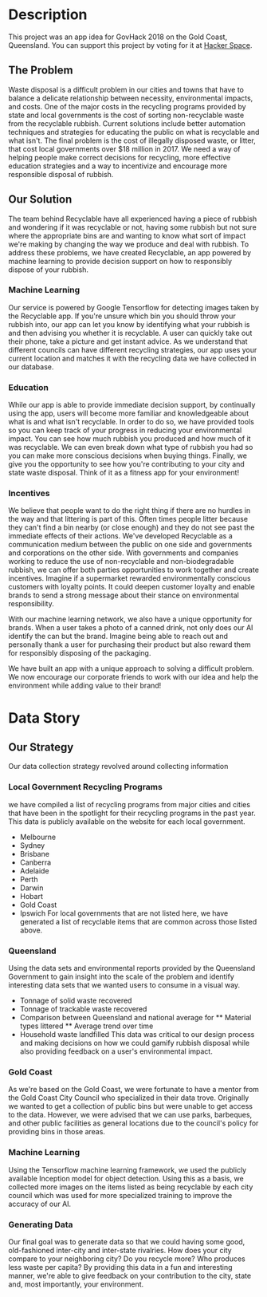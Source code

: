 # Description
This project was an app idea for GovHack 2018 on the Gold Coast, Queensland. You can support this project by voting for it at [Hacker Space](https://2018.hackerspace.govhack.org/projects/recyclable_121). 

## The Problem
Waste disposal is a difficult problem in our cities and towns that have to balance a delicate relationship between necessity, environmental impacts, and costs. One of the major costs in the recycling programs provided by state and local governments is the cost of sorting non-recyclable waste from the recyclable rubbish. Current solutions include better automation techniques and strategies for educating the public on what is recyclable and what isn't. The final problem is the cost of illegally disposed waste, or litter, that cost local governments over $18 million in 2017. We need a way of helping people make correct decisions for recycling, more effective education strategies and a way to incentivize and encourage more responsible disposal of rubbish. 

## Our Solution
The team behind Recyclable have all experienced having a piece of rubbish and wondering if it was recyclable or not, having some rubbish but not sure where the appropriate bins are and wanting to know what sort of impact we're making by changing the way we produce and deal with rubbish. To address these problems, we have created Recyclable, an app powered by machine learning to provide decision support on how to responsibly dispose of your rubbish.
 

### Machine Learning
Our service is powered by Google Tensorflow for detecting images taken by the Recyclable app. If you're unsure which bin you should throw your rubbish into, our app can let you know by identifying what your rubbish is and then advising you whether it is recyclable. A user can quickly take out their phone, take a picture and get instant advice. As we understand that different councils can have different recycling strategies, our app uses your current location and matches it with the recycling data we have collected in our database. 
 

### Education
While our app is able to provide immediate decision support, by continually using the app, users will become more familiar and knowledgeable about what is and what isn't recyclable. In order to do so, we have provided tools so you can keep track of your progress in reducing your environmental impact. You can see how much rubbish you produced and how much of it was recyclable. We can even break down what type of rubbish you had so you can make more conscious decisions when buying things. Finally, we give you the opportunity to see how you're contributing to your city and state waste disposal. Think of it as a fitness app for your environment!


### Incentives
We believe that people want to do the right thing if there are no hurdles in the way and that littering is part of this. Often times people litter because they can't find a bin nearby (or close enough) and they do not see past the immediate effects of their actions. We've developed Recyclable as a communication medium between the public on one side and governments and corporations on the other side. With governments and companies working to reduce the use of non-recyclable and non-biodegradable rubbish, we can offer both parties opportunities to work together and create incentives. Imagine if a supermarket rewarded environmentally conscious customers with loyalty points. It could deepen customer loyalty and enable brands to send a strong message about their stance on environmental responsibility. 

With our machine learning network, we also have a unique opportunity for brands. When a user takes a photo of a canned drink, not only does our AI identify the can but the brand. Imagine being able to reach out and personally thank a user for purchasing their product but also reward them for responsibly disposing of the packaging. 

We have built an app with a unique approach to solving a difficult problem. We now encourage our corporate friends to work with our idea and help the environment while adding value to their brand!

# Data Story
## Our Strategy
Our data collection strategy revolved around collecting information 

### Local Government Recycling Programs
we have compiled a list of recycling programs from major cities and cities that have been in the spotlight for their recycling programs in the past year. This data is publicly available on the website for each local government.
* Melbourne
* Sydney
* Brisbane
* Canberra
* Adelaide
* Perth
* Darwin
* Hobart
* Gold Coast 
* Ipswich 
For local governments that are not listed here, we have generated a list of recyclable items that are common across those listed above.

### Queensland
Using the data sets and environmental reports provided by the Queensland Government to gain insight into the scale of the problem and identify interesting data sets that we wanted users to consume in a visual way.
* Tonnage of solid waste recovered
* Tonnage of trackable waste recovered
* Comparison between Queensland and national average for
** Material types littered
** Average trend over time
* Household waste landfilled
This data was critical to our design process and making decisions on how we could gamify rubbish disposal while also providing feedback on a user's environmental impact. 


### Gold Coast
As we're based on the Gold Coast, we were fortunate to have a mentor from the Gold Coast City Council who specialized in their data trove. Originally we wanted to get a collection of public bins but were unable to get access to the data. However, we were advised that we can use parks, barbeques, and other public facilities as general locations due to the council's policy for providing bins in those areas. 


### Machine Learning
Using the Tensorflow machine learning framework, we used the publicly available Inception model for object detection. Using this as a basis, we collected more images on the items listed as being recyclable by each city council which was used for more specialized training to improve the accuracy of our AI. 


### Generating Data
Our final goal was to generate data so that we could having some good, old-fashioned inter-city and inter-state rivalries. How does your city compare to your neighboring city? Do you recycle more? Who produces less waste per capita? By providing this data in a fun and interesting manner, we're able to give feedback on your contribution to the city, state and, most importantly, your environment. 
